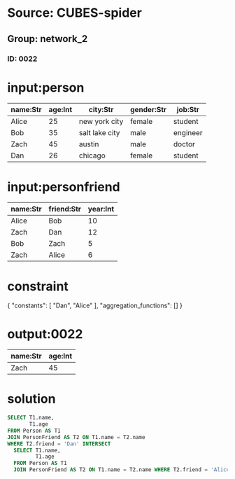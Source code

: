 # Source: CUBES-spider
## Group: network_2
### ID: 0022

# input:person

| name:Str | age:Int | city:Str | gender:Str | job:Str |
|---|---|---|---|---|
| Alice | 25 | new york city | female | student |
| Bob | 35 | salt lake city | male | engineer |
| Zach | 45 | austin | male | doctor |
| Dan | 26 | chicago | female | student |

# input:personfriend

| name:Str | friend:Str | year:Int |
|---|---|---|
| Alice | Bob | 10 |
| Zach | Dan | 12 |
| Bob | Zach | 5 |
| Zach | Alice | 6 |

# constraint

{
  "constants": [
    "Dan",
    "Alice"
  ],
  "aggregation_functions": []
}

# output:0022

| name:Str | age:Int |
|---|---|
| Zach | 45 |

# solution

```sql
SELECT T1.name,
       T1.age
FROM Person AS T1
JOIN PersonFriend AS T2 ON T1.name = T2.name
WHERE T2.friend = 'Dan' INTERSECT
  SELECT T1.name,
         T1.age
  FROM Person AS T1
  JOIN PersonFriend AS T2 ON T1.name = T2.name WHERE T2.friend = 'Alice'
```
